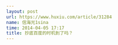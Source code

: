```yaml
---
layout: post
url: https://www.huxiu.com/article/31284
name: 信海光1sina
time: 2014-04-05 17:17
title: 抄底百度的时机到了吗？
---
```

